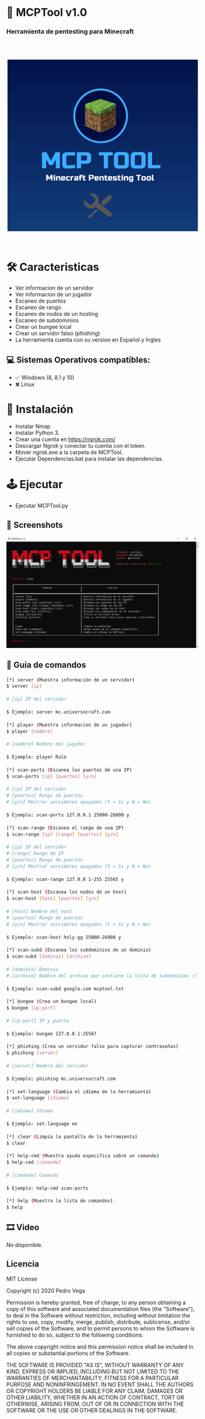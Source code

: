 # 🧨  MCPTool v1.0

<h3> Herramienta de pentesting para Minecraft </h3>
<br/>
</br>
<p align="center">
<img src="https://github.com/wrrulos/Imagenes-Github/blob/main/MCPTool/MCPTool.png" title="MCPTool">
</p>
<br/>

# 🛠 Caracteristicas

* Ver informacion de un servidor
* Ver informacion de un jugador
* Escaneo de puertos
* Escaneo de rango
* Escaneo de nodos de un hosting
* Escaneo de subdominios
* Crear un bungee local
* Crear un servidor falso (phishing)
* La herramienta cuenta con su version en Español y Ingles

## 💻 Sistemas Operativos compatibles:

* ✅ Windows (8, 8.1 y 10)
* ❌ Linux

# 🔧 Instalación 

* Instalar Nmap
* Instalar Python 3.
* Crear una cuenta en https://ngrok.com/
* Descargar Ngrok y conectar tu cuenta con el token.
* Mover ngrok.exe a la carpeta de MCPTool.
* Ejecutar Dependencias.bat para instalar las dependencias.

# 🕹 Ejecutar

* Ejecutar MCPTool.py 

## 📸 Screenshots

<img src="https://github.com/wrrulos/Imagenes-Github/blob/main/MCPTool/1.PNG">

## 📝 Guia de comandos

```bash
[*] server (Muestra información de un servidor)
$ server [ip]

# [ip] IP del servidor

$ Ejemplo: server mc.universocraft.com

[*] player (Muestra informacion de un jugador)
$ player [nombre]

# [nombre] Nombre del jugador

$ Ejemplo: player Rulo

[*] scan-ports (Escanea los puertos de una IP)
$ scan-ports [ip] [puertos] [y/n]

# [ip] IP del servidor
# [puertos] Rango de puertos
# [y/n] Mostrar servidores apagados (Y = Si y N = No)

$ Ejemplo: scan-ports 127.0.0.1 25000-26000 y

[*] scan-range (Escanea el rango de una IP)
$ scan-range [ip] [rango] [puertos] [y/n]

# [ip] IP del servidor
# [rango] Rango de IP
# [puertos] Rango de puertos
# [y/n] Mostrar servidores apagados (Y = Si y N = No)

$ Ejemplo: scan-range 127.0.0 1-255 25565 y

[*] scan-host (Escanea los nodos de un host)
$ scan-host [host] [puertos] [y/n]

# [host] Nombre del host
# [puertos] Rango de puertos 
# [y/n] Mostrar servidores apagados (Y = Si y N = No)

$ Ejemplo: scan-host holy.gg 25000-26000 y

[*] scan-subd (Escanea los subdominios de un dominio)
$ scan-subd [dominio] [archivo]

# [dominio] Dominio
# [archivo] Nombre del archivo que contiene la lista de subdominios // NOTA: Puedes agregar una lista personalizada en /config/subdominios

$ Ejemplo: scan-subd google.com mcptool.txt

[*] bungee (Crea un bungee local)
$ bungee [ip:port]

# [ip:port] IP y puerto

$ Ejemplo: bungee 127.0.0.1:25567

[*] phishing (Crea un servidor falso para capturar contraseñas)
$ phishing [server]

# [server] Nombre del servidor

$ Ejemplo: phishing mc.universocraft.com

[*] set-language (Cambia el idioma de la herramienta)
$ set-language [idioma]

# [idioma] Idioma

$ Ejemplo: set-language en

[*] clear (Limpia la pantalla de la herramienta)
$ clear

[*] help-cmd (Muestra ayuda especifica sobre un comando)
$ help-cmd [comando]

# [comando] Comando

$ Ejemplo: help-cmd scan-ports

[*] help (Muestra la lista de comandos)
$ help
```

## 🎞 Video 

<p> No disponible.</p>

## Licencia 

MIT License

Copyright (c) 2020 Pedro Vega

Permission is hereby granted, free of charge, to any person obtaining a copy
of this software and associated documentation files (the "Software"), to deal
in the Software without restriction, including without limitation the rights
to use, copy, modify, merge, publish, distribute, sublicense, and/or sell
copies of the Software, and to permit persons to whom the Software is
furnished to do so, subject to the following conditions:

The above copyright notice and this permission notice shall be included in all
copies or substantial portions of the Software.

THE SOFTWARE IS PROVIDED "AS IS", WITHOUT WARRANTY OF ANY KIND, EXPRESS OR
IMPLIED, INCLUDING BUT NOT LIMITED TO THE WARRANTIES OF MERCHANTABILITY,
FITNESS FOR A PARTICULAR PURPOSE AND NONINFRINGEMENT. IN NO EVENT SHALL THE
AUTHORS OR COPYRIGHT HOLDERS BE LIABLE FOR ANY CLAIM, DAMAGES OR OTHER
LIABILITY, WHETHER IN AN ACTION OF CONTRACT, TORT OR OTHERWISE, ARISING FROM,
OUT OF OR IN CONNECTION WITH THE SOFTWARE OR THE USE OR OTHER DEALINGS IN THE
SOFTWARE.

 
